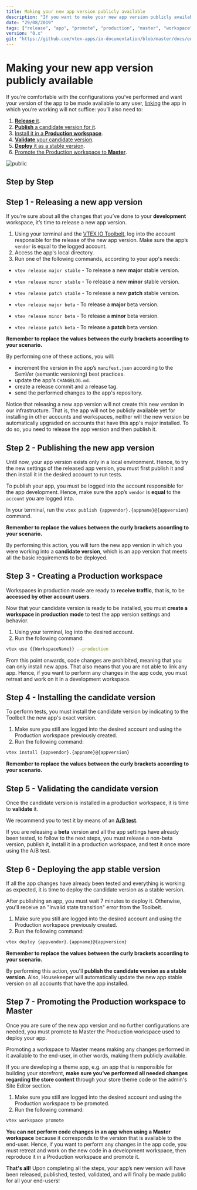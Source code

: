 ```yaml
---
title: Making your new app version publicly available
description: "If you want to make your new app version publicly available, linking it will not suffice. Learn in this recipe the step by step on how to make your new configurations finally available to the end user."
date: "29/08/2019"
tags: ["release", "app", "promote", "production", "master", "workspace", "public", "available", "end-user", "version", "production-mode"]
version: "0.x"
git: "https://github.com/vtex-apps/io-documentation/blob/master/docs/en/Recipes/store/making-your-new-app-version-publicly-available.md"
---
```


# Making your new app version publicly available

If you’re comfortable with the configurations you’ve performed and want your version of the app to be made available to any user, [linking](https://vtex.io/docs/recipes/store/linking-an-app) the app in which you’re working will not suffice: you’ll also need to: 

1. [**Release** it](#step-1---releasing-a-new-app-version).
2. [**Publish** a candidate version for it](#step-2---publishing-the-new-app-version).
3. [Install it in a **Production workspace**](#step-3---creating-a-production-workspace).
4. [**Validate** your candidate version](#step-5---validating-the-candidate-version).
5. [**Deploy** it as a stable version](#step-6---deploying-the-app-stable-version).
6. [Promote the Production workspace to **Master**](#step-7---promoting-the-production-workspace-to-master).


![public](https://user-images.githubusercontent.com/60782333/92799699-61332680-f38a-11ea-8a06-a342607070d9.png)

## Step by Step

## Step 1 - Releasing a new app version

If you’re sure about all the changes that you’ve done to your **development** workspace, it’s time to release a new app version.

1. Using your terminal and the [VTEX IO Toolbelt](https://vtex.io/docs/recipes/development/vtex-io-cli-installment-and-command-reference#command-reference), log into the account responsible for the release of the new app version. Make sure the app’s `vendor` is equal to the logged account.
2. Access the app's local directory.
3. Run one of the following commands, according to your app's needs:

- `vtex release major stable` - To release a new **major** stable version.
- `vtex release minor stable` - To release a new **minor** stable version.
- `vtex release patch stable` - To release a new **patch** stable version.

- `vtex release major beta` - To release a **major** beta version.
- `vtex release minor beta` - To release a **minor** beta version.
- `vtex release patch beta` - To release a **patch** beta version.

<div class="alert alert-warning">
  <b>Remember to replace the values between the curly brackets according to your scenario.</b>
</div>

By performing one of these actions, you will:

- increment the version in the app’s `manifest.json` according to the SemVer (semantic versioning) best practices.
- update the app's `CHANGELOG.md`.
- create a release commit and a release tag.
- send the performed changes to the app's repository.

<div class="alert alert-warning">
Notice that releasing a new app version will not create this new version in our infrastructure. That is, the app will not be publicly available yet for installing in other accounts and workspaces, neither will the new version be automatically upgraded on accounts that have this app's major installed. To do so, you need to release the app version and then publish it.
</div>

## Step 2 - Publishing the new app version

Until now, your app version exists only in a local environment. Hence, to try the new settings of the released app version, you must first publish it and then install it in the desired account to run tests.

<div class="alert alert-warning">
To publish your app, you must be logged into the account responsible for the app development. Hence, make sure the app’s <code>vendor</code> is <b>equal</b> to the <code>account</code> you are logged into.
</div>

In your terminal, run the `vtex publish {appvendor}.{appname}@{appversion}` command.

<div class="alert alert-warning">
  <b>Remember to replace the values between the curly brackets according to your scenario.</b>
</div>

By performing this action, you will turn the new app version in which you were working into a **candidate version**, which is an app version that meets all the basic requirements to be deployed.

## Step 3 - Creating a Production workspace

Workspaces in production mode are ready to **receive traffic**, that is, to be **accessed by other account users**. 

Now that your candidate version is ready to be installed, you must **create a workspace in production mode**  to test the app version settings and behavior. 

1. Using your terminal, log into the desired account.
2. Run the following command:

```sh
vtex use {{WorkspaceName}} --production
```

<div class="alert alert-warning">
From this point onwards, code changes are prohibited, meaning that you can only install new apps. That also means that you are not able to link any app. Hence, if you want to perform any changes in the app code, you must retreat and work on it in a development workspace.
</div>

## Step 4 - Installing the candidate version

To perform tests, you must install the candidate version by indicating to the Toolbelt the new app's exact version.

1. Make sure you still are logged into the desired account and using the Production workspace previously created. 
2. Run the following command:

```sh
vtex install {appvendor}.{appname}@{appversion}
```

<div class="alert alert-warning">
  <b>Remember to replace the values between the curly brackets according to your scenario.</b>
</div>

## Step 5 - Validating the candidate version

Once the candidate version is installed in a production workspace, it is time to **validate** it. 

We recommend you to test it by means of an [**A/B test**](https://vtex.io/docs/recipes/store/running-native-ab-testing).

<div class="alert alert-warning">
If you are releasing a <strong>beta</strong> version and all the app settings have already been tested, to follow to the next steps, you must release a non-beta version, publish it, install it in a production workspace, and test it once more using the A/B test.
</div>

## Step 6 - Deploying the app stable version

If all the app changes have already been tested and everything is working as expected, it is time to deploy the candidate version as a stable version.

<div class="alert alert-warning">
After publishing an app, you must wait 7 minutes to deploy it. Otherwise, you'll receive an "Invalid state transition" error from the Toolbelt.
</div>

1. Make sure you still are logged into the desired account and using the Production workspace previously created. 
2. Run the following command:

```sh
vtex deploy {appvendor}.{appname}@{appversion}
```

<div class="alert alert-warning">
  <b>Remember to replace the values between the curly brackets according to your scenario.</b>
</div>

By performing this action, you'll **publish the candidate version as a stable version**. Also, Housekeeper will automatically update the new app stable version on all accounts that have the app installed.

## Step 7 - Promoting the Production workspace to Master

Once you are sure of the new app version and no further configurations are needed, you must promote to Master the Production workspace used to deploy your app.

Promoting a workspace to Master means making any changes performed in it available to the end-user, in other words, making them publicly available.

<div class="alert alert-dangerous">
If you are developing a theme app, e.g. an app that is responsible for building your storefront, <b>make sure you've performed all needed changes regarding the store content</b> through your store theme code or the admin's Site Editor section.
</div>

1. Make sure you still are logged into the desired account and using the Production workspace to be promoted.
2. Run the following command:

```sh
vtex workspace promote
```

<div class="alert alert-warning">
<strong>You can not perform code changes in an app when using a Master workspace</strong> because it corresponds to the version that is available to the end-user. Hence, if you want to perform any changes in the app code, you must retreat and work on the new code in a development workspace, then reproduce it in a Production workspace and promote it. 
</div>

**That's all!** Upon completing all the steps, your app’s new version will have been released, published, tested, validated, and will finally be made public for all your end-users!
